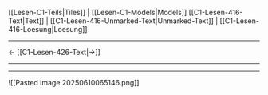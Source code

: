    [[Lesen-C1-Teils|Tiles]] | [[Lesen-C1-Models|Models]]
   [[C1-Lesen-416-Text|Text]]  | [[C1-Lesen-416-Unmarked-Text|Unmarked-Text]] | [[C1-Lesen-416-Loesung|Loesung]]

---

←         [[C1-Lesen-426-Text|→]]

---
---

![[Pasted image 20250610065146.png]]


